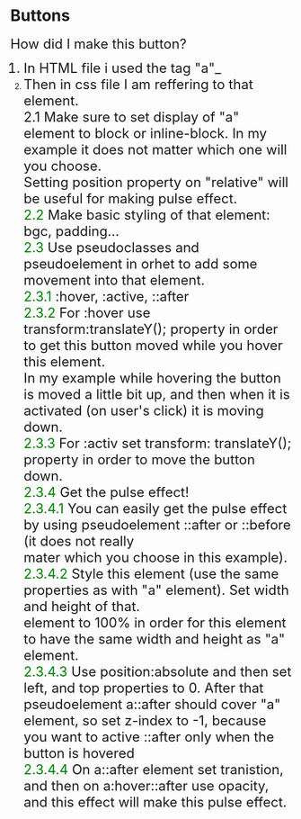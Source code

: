 # Buttons

<font size= "5">
How did I make this button?

1. In HTML file i used the tag "a"\_
2. Then in css file I am reffering to that element.<br />
   <span style="color=green"> 2.1 </span> Make sure to set display of "a" element to block or inline-block. In my example it does not matter which one will you choose.<br />
   Setting position property on "relative" will be useful for making pulse effect.<br />
   <font color="green">2.2 </font>Make basic styling of that element: bgc, padding...<br />
   <font color="green">2.3 </font>Use pseudoclasses and pseudoelement in orhet to add some movement into that element.<br />
   <font color="green">2.3.1 </font>:hover, :active, ::after<br />
   <font color="green">2.3.2 </font>For :hover use transform:translateY(); property in order to get this button moved while you hover this element.<br />
   In my example while hovering the button is moved a little bit up, and then when it is activated (on user's click) it is moving down.<br />
   <font color="green">2.3.3 </font>For :activ set transform: translateY(); property in order to move the button down.<br />
   <font color="green">2.3.4</font> Get the pulse effect!<br />
   <font color="green">2.3.4.1 </font>You can easily get the pulse effect by using pseudoelement ::after or ::before (it does not really <br />mater which you choose in this example).<br />
   <font color="green">2.3.4.2 </font>Style this element (use the same properties as with "a" element). Set width and height of that.<br /> element to 100% in order for this element to have the same width and height as "a" element.<br />
   <font color="green">2.3.4.3 </font>Use position:absolute and then set left, and top properties to 0. After that pseudoelement a::after should cover "a" element, so set z-index to -1, because you want to active ::after only when the button is hovered<br />
   <font color="green">2.3.4.4 </font>On a::after element set tranistion, and then on a:hover::after use opacity, and this effect will make this pulse effect.
   </font>
